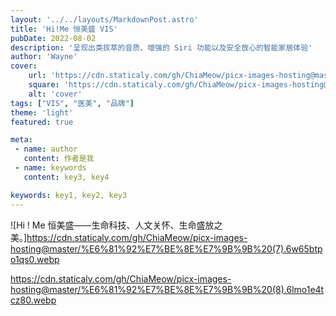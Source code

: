 ```yaml
---
layout: '../../layouts/MarkdownPost.astro'
title: 'Hi!Me 恒美盛 VIS'
pubDate: 2022-08-02
description: '呈现出类拔萃的音质、增强的 Siri 功能以及安全放心的智能家居体验'
author: 'Wayne'
cover:
    url: 'https://cdn.staticaly.com/gh/ChiaMeow/picx-images-hosting@master/%E6%81%92%E7%BE%8E%E7%9B%9B%20(6).92bqvydd73w.webp'
    square: 'https://cdn.staticaly.com/gh/ChiaMeow/picx-images-hosting@master/%E6%81%92%E7%BE%8E%E7%9B%9B%20(6).92bqvydd73w.webp'
    alt: 'cover'
tags: ["VIS", "医美", "品牌"] 
theme: 'light'
featured: true

meta:
 - name: author
   content: 作者是我
 - name: keywords
   content: key3, key4

keywords: key1, key2, key3
---
```


![Hi ! Me 恒美盛——生命科技、人文关怀、生命盛放之美。]https://cdn.staticaly.com/gh/ChiaMeow/picx-images-hosting@master/%E6%81%92%E7%BE%8E%E7%9B%9B%20(7).6w65btpo1qs0.webp

https://cdn.staticaly.com/gh/ChiaMeow/picx-images-hosting@master/%E6%81%92%E7%BE%8E%E7%9B%9B%20(8).6lmo1e4tcz80.webp